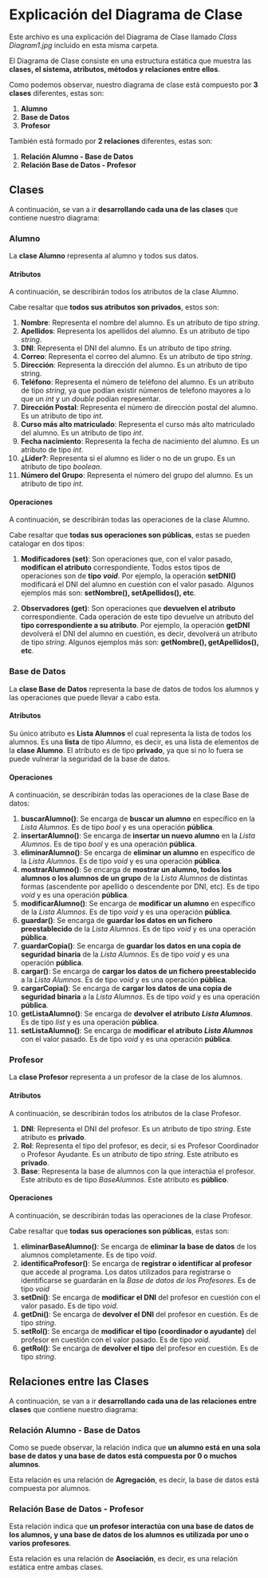 # Explicación del Diagrama de Clase
Este archivo es una explicación del Diagrama de Clase llamado *Class Diagram1.jpg* incluido en esta misma carpeta.

El Diagrama de Clase consiste en una estructura estática que muestra las **clases, el sistema, atributos, métodos y relaciones entre ellos**.

Como podemos observar, nuestro diagrama de clase está compuesto por **3 clases** diferentes, estas son:
1. **Alumno**
2. **Base de Datos**
3. **Profesor**

También está formado por **2 relaciones** diferentes, estas son:
1. **Relación Alumno - Base de Datos**
2. **Relación Base de Datos - Profesor**
## Clases
A continuación, se van a ir **desarrollando cada una de las clases** que contiene nuestro diagrama:
### Alumno
La **clase Alumno** representa al alumno y todos sus datos.
#### Atributos
A continuación, se describirán todos los atributos de la clase Alumno.

Cabe resaltar que **todos sus atributos son privados**, estos son:
1. **Nombre**: Representa el nombre del alumno. Es un atributo de tipo *string*.
2. **Apellidos**: Representa los apellidos del alumno. Es un atributo de tipo *string*.
3. **DNI**: Representa el DNI del alumno. Es un atributo de tipo *string*.
4. **Correo**: Representa el correo del alumno. Es un atributo de tipo *string*.
5. **Dirección**: Representa la dirección del alumno. Es un atributo de tipo string.
6. **Teléfono**: Representa el número de teléfono del alumno. Es un atributo de tipo *string*, ya que podían existir números de telefono mayores a lo que un *int* y un *double* podían representar.
7. **Dirección Postal**: Representa el número de dirección postal del alumno. Es un atributo de tipo *int*.
8. **Curso más alto matriculado**: Representa el curso más alto matriculado del alumno. Es un atributo de tipo *int*.
9. **Fecha nacimiento**: Representa la fecha de nacimiento del alumno. Es un atributo de tipo *int*.
10. **¿Líder?**: Representa si el alumno es lider o no de un grupo. Es un atributo de tipo *boolean*.
11. **Número del Grupo**: Representa el número del grupo del alumno. Es un atributo de tipo *int*.

#### Operaciones
A continuación, se describirán todas las operaciones de la clase Alumno.


Cabe resaltar que **todas sus operaciones son públicas**, estas se pueden catalogar en dos tipos:
1. **Modificadores (set)**:
Son operaciones que, con el valor pasado, **modifican el atributo** correspondiente.
Todos estos tipos de operaciones son de **tipo** ***void***.
Por ejemplo, la operación **setDNI()** modificará el DNI del alumno en cuestión con el valor pasado.
Algunos ejemplos más son: **setNombre(), setApellidos(), etc**.

2. **Observadores (get)**:
Son operaciones que **devuelven el atributo** correspondiente.
Cada operación de este tipo devuelve un atributo del **tipo correspondiente a su atributo**.
Por ejemplo, la operación **getDNI** devolverá el DNI del alumno en cuestión, es decir, devolverá un atributo de tipo *string*.
Algunos ejemplos más son: **getNombre(), getApellidos(), etc**.
### Base de Datos
La **clase Base de Datos** representa la base de datos de todos los alumnos y las operaciones que puede llevar a cabo esta.
#### Atributos
Su único atributo es **Lista Alumnos** el cual representa la lista de todos los alumnos. Es una **lista** de tipo *Alumno*, es decir, es una lista de elementos de la **clase Alumno**. El atributo es de tipo **privado**, ya que si no lo fuera se puede vulnerar la seguridad de la base de datos.
#### Operaciones
A continuación, se describirán todas las operaciones de la clase Base de datos:
1. **buscarAlumno()**: Se encarga de **buscar un alumno** en específico en la *Lista Alumnos*. Es de tipo *bool* y es una operación **pública**.
2. **insertarAlumno()**: Se encarga de **insertar un nuevo alumno** en la *Lista Alumnos*. Es de tipo *bool* y es una operación **pública**.
3. **eliminarAlumno()**: Se encarga de **eliminar un alumno** en específico de la *Lista Alumnos*. Es de tipo *void* y es una operación **pública**.
4. **mostrarAlumno()**: Se encarga de **mostrar un alumno, todos los alumnos o los alumnos de un grupo** de la *Lista Alumnos* de distintas formas (ascendente por apellido o descendente por DNI, etc). Es de tipo *void* y es una operación **pública**.
5. **modificarAlumno()**: Se encarga de **modificar un alumno** en específico de la *Lista Alumnos*. Es de tipo *void* y es una operación **pública**.
6. **guardar()**: Se encarga de **guardar los datos en un fichero preestablecido** de la *Lista Alumnos*. Es de tipo *void* y es una operación **pública**.
7. **guardarCopia()**: Se encarga de **guardar los datos en una copia de seguridad binaria** de la *Lista Alumnos*. Es de tipo *void* y es una operación **pública**.
8. **cargar()**: Se encarga de **cargar los datos de un fichero preestablecido** a la *Lista Alumnos*. Es de tipo *void* y es una operación **pública**.
9. **cargarCopia()**: Se encarga de **cargar los datos de una copia de seguridad binaria** a la *Lista Alumnos*. Es de tipo *void* y es una operación **pública**.
10. **getListaAlumno()**: Se encarga de **devolver el atributo** ***Lista Alumnos***. Es de tipo *list<Alumno>* y es una operación **pública**.
11. **setListaAlumno()**: Se encarga de **modificar el atributo** ***Lista Alumnos*** con el valor pasado. Es de tipo *void* y es una operación **pública**.
### Profesor
La **clase Profesor** representa a un profesor de la clase de los alumnos.
#### Atributos
A continuación, se describirán todos los atributos de la clase Profesor.

1. **DNI**: Representa el DNI del profesor. Es un atributo de tipo *string*. Este atributo es **privado**.
2. **Rol**: Representa el tipo del profesor, es decir, si es Profesor Coordinador o Profesor Ayudante. Es un atributo de tipo *string*. Este atributo es **privado**.
3. **Base**: Representa la base de alumnos con la que interactúa el profesor. Este atributo es de tipo *BaseAlumnos*. Este atributo es **público**.
#### Operaciones
A continuación, se describirán todas las operaciones de la clase Profesor.

Cabe resaltar que **todas sus operaciones son públicas**, estas son:
1. **eliminarBaseAlumno()**: Se encarga de **eliminar la base de datos** de los alumnos completamente. Es de tipo *void*.
2. **identificaProfesor()**: Se encarga de **registrar o identificar al profesor** que accede al programa. Los datos utilizados para registrarse o identificarse se guardarán en la *Base de datos de los Profesores*. Es de tipo *void*
3. **setDni()**: Se encarga de **modificar el DNI** del profesor en cuestión con el valor pasado. Es de tipo *void*.
4. **getDni()**: Se encarga de **devolver el DNI** del profesor en cuestión. Es de tipo *string*.
5. **setRol()**: Se encarga de **modificar el tipo (coordinador o ayudante)** del profesor en cuestión con el valor pasado. Es de tipo *void*.
6. **getRol()**: Se encarga de **devolver el tipo** del profesor en cuestión. Es de tipo *string*.
## Relaciones entre las Clases
A continuación, se van a ir **desarrollando cada una de las relaciones entre clases** que contiene nuestro diagrama:
### Relación Alumno - Base de Datos
Como se puede observar, la relación indica que **un alumno está en una sola base de datos y una base de datos está compuesta por 0 o muchos alumnos**.

Esta relación es una relación de **Agregación**, es decir, la base de datos está compuesta por alumnos.
### Relación Base de Datos - Profesor
Esta relación indica que **un profesor interactúa con una base de datos de los alumnos, y una base de datos de los alumnos es utilizada por uno o varios profesores**.

Esta relación es una relación de **Asociación**, es decir, es una relación estática entre ambas clases.
